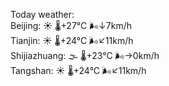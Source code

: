 Today weather:  
Beijing: ☀️ 🌡️+27°C 🌬️↓7km/h  
Tianjin: ☀️ 🌡️+24°C 🌬️↙11km/h  
Shijiazhuang: 🌫  🌡️+23°C 🌬️→0km/h  
Tangshan: ☀️ 🌡️+24°C 🌬️↙11km/h  
